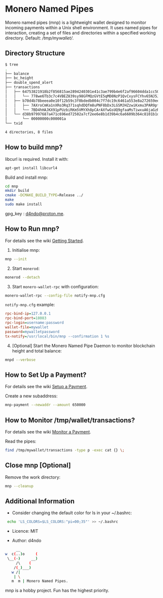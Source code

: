 # Monero Named Pipes

Monero named pipes (mnp) is a lightweight wallet designed to monitor incoming payments within a Unix shell environment. It uses named pipes for interaction, creating a set of files and directories within a specified working directory. Default: */tmp/mywallet/*.


## Directory Structure

```bash
$ tree
.
├── balance
├── bc_height
├── double_spend_alert
├── transactions
│   ├── 64753821918b2f856815ae2894240301e41c3ae799b4e6f2af96604dda1cc50b
│   │   └── 778we6Tb3c7c4VBEZ839sy98GFMQzGVtE5qMD8NzP1QvCxysFCYhv65NJ5Jiun8ssJ31hX8uSP3rMV6nJEXvcsx4JGNEb3U
│   ├── b70d4b78beeea0e10f12b59c3f0bdedb004c7f7dc19c6461a553e8a272659eeb
│   │   ├── 7AXroCmKa1nXRo3Rq371sqhdDQfm8uPNF8bDx3LGSMJHZzwiKxmu3PAR9pfX8b8KFC812JuH9ZHPK1fapwTA1QT4TanWEfy
│   │   └── 7BD4hHAJKX91pPUzbiRKm5VMYXh8pCArAXfwGsUQ9gfaaMsTiwxuA6jaGzR9brDPvBQkHh6anvZfiRu4CHAyLuDtFuBrpzz
│   └── d38b97997687a471c696ed72502a7cf2ee6e8b1d39b4c6a6609b364c8101b1d4
│       └── 00000000c000001a
└── txid

4 directories, 8 files
```


## How to build mnp?

libcurl is required. Install it with:
```bash
apt-get install libcurl4
```

Build and install mnp:
```bash
cd mnp
mkdir build
cmake -DCMAKE_BUILD_TYPE=Release ../
make
sudo make install
```

gpg_key : [d4ndo@proton.me](https://github.com/d4ndox/mnp/blob/master/doc/d4ndo%40proton.me.pub).


## How to Run mnp?

For details see the wiki [Getting Started](https://github.com/d4ndox/mnp/wiki/Getting-started).

1. Initialise mnp:
```bash
mnp --init
```

2. Start `monerod`:
```bash
monerod --detach
```

3. Start `monero-wallet-rpc` with configuration:
```bash
monero-wallet-rpc --config-file notify-mnp.cfg
```

`notify-mnp.cfg` example:
```cfg
rpc-bind-ip=127.0.0.1
rpc-bind-port=18083
rpc-login=username:password
wallet-file=mywallet
password=mywalletpassword
tx-notify=/usr/local/bin/mnp --confirmation 1 %s
```

4. [Optional] Start the Monero Named Pipe Daemon to monitor blockchain height and total balance:
```bash
mnpd --verbose
```


## How to Set Up a Payment?

For details see the wiki [Setup a Payment](https://github.com/d4ndox/mnp/wiki/Setup-a-payment).

Create a new subaddress:
```bash
mnp-payment --newaddr --amount 650000
```


## How to Monitor /tmp/wallet/transactions?

For details see the wiki [Monitor a Payment](https://github.com/d4ndox/mnp/wiki/Monitor-a-payment).

Read the pipes:
```bash
find /tmp/mywallet/transactions -type p -exec cat {} \;
```


## Close mnp [Optional]

Remove the work directory:
```bash
mnp --cleanup
```


## Additional Information

- Consider changing the default color for ls in your ~/.bashrc:
```bash
 echo 'LS_COLORS=$LS_COLORS:"pi=00;35"' >> ~/.bashrc
```

- Licence: MIT

- Author: d4ndo

```bash
     __
w  c(..)o     (
 \__(-)     __)
     /\    (
    /(_)___)
   w /|
    | \
   m  m | Monero Named Pipes.
```


mnp is a hobby project. Fun has the highest priority.
